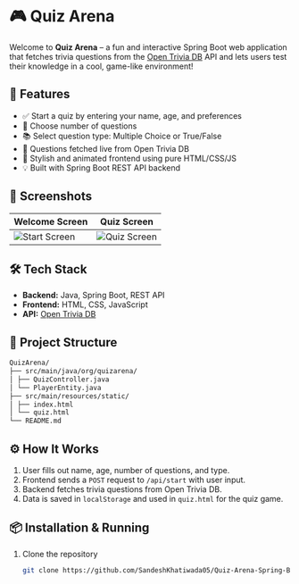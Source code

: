 # 🎮 Quiz Arena

Welcome to **Quiz Arena** – a fun and interactive Spring Boot web application that fetches trivia questions from the [Open Trivia DB](https://opentdb.com) API and lets users test their knowledge in a cool, game-like environment!

## 🚀 Features

- ✅ Start a quiz by entering your name, age, and preferences
- 🔢 Choose number of questions
- 📚 Select question type: Multiple Choice or True/False
- 🧠 Questions fetched live from Open Trivia DB
- 🎨 Stylish and animated frontend using pure HTML/CSS/JS
- 💡 Built with Spring Boot REST API backend

## 📸 Screenshots

| Welcome Screen | Quiz Screen |
|----------------|-------------|
| ![Start Screen](https://user-images.githubusercontent.com/your-img1.png) | ![Quiz Screen](https://user-images.githubusercontent.com/your-img2.png) |

## 🛠️ Tech Stack

- **Backend:** Java, Spring Boot, REST API
- **Frontend:** HTML, CSS, JavaScript
- **API:** [Open Trivia DB](https://opentdb.com)

## 📂 Project Structure

```bash
QuizArena/
├── src/main/java/org/quizarena/
│ ├── QuizController.java
│ └── PlayerEntity.java
├── src/main/resources/static/
│ ├── index.html
│ └── quiz.html
└── README.md
```


## ⚙️ How It Works

1. User fills out name, age, number of questions, and type.
2. Frontend sends a `POST` request to `/api/start` with user input.
3. Backend fetches trivia questions from Open Trivia DB.
4. Data is saved in `localStorage` and used in `quiz.html` for the quiz game.

## 📦 Installation & Running

1. Clone the repository  
   ```bash
   git clone https://github.com/SandeshKhatiwada05/Quiz-Arena-Spring-Boot-Java.git
```

